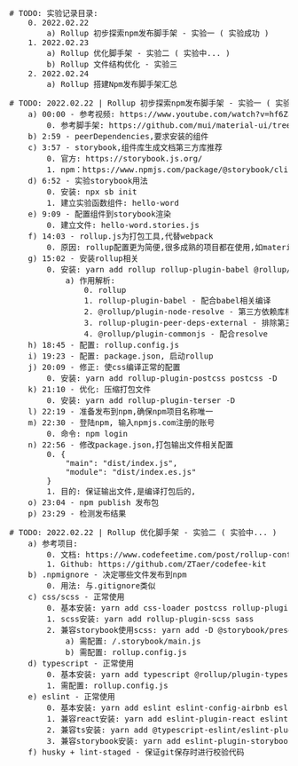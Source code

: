 <pre>
# TODO: 实验记录目录:
    0. 2022.02.22
        a) Rollup 初步探索npm发布脚手架 - 实验一 ( 实验成功 )
    1. 2022.02.23
        a) Rollup 优化脚手架 - 实验二 ( 实验中... )
        b) Rollup 文件结构优化 - 实验三 
    2. 2022.02.24
        a) Rollup 搭建Npm发布脚手架汇总
</pre>

<pre>
# TODO: 2022.02.22 | Rollup 初步探索npm发布脚手架 - 实验一 ( 实验成功 ) 
    a) 00:00 - 参考视频: https://www.youtube.com/watch?v=hf6Z8OZanec&list=PLfVTUjGXQIdWD0v5ZsieLpqf5qVfn2O1H&index=7&t=1132s
        0. 参考脚手架: https://github.com/mui/material-ui/tree/master/packages/mui-material
    b) 2:59 - peerDependencies,要求安装的组件
    c) 3:57 - storybook,组件库生成文档第三方库推荐
        0. 官方: https://storybook.js.org/
        1. npm：https://www.npmjs.com/package/@storybook/cli
    d) 6:52 - 实验storybook用法
        0. 安装: npx sb init
        1. 建立实验函数组件: hello-word
    e) 9:09 - 配置组件到storybook渲染
        0. 建立文件: hello-word.stories.js
    f) 14:03 - rollup.js为打包工具,代替webpack
        0. 原因: rollup配置更为简便,很多成熟的项目都在使用,如materil-ui
    g) 15:02 - 安装rollup相关
        0. 安装: yarn add rollup rollup-plugin-babel @rollup/plugin-node-resolve @rollup/plugin-commonjs rollup-plugin-peer-deps-external @babel/preset-react -D
            a) 作用解析:
                0. rollup
                1. rollup-plugin-babel - 配合babel相关编译
                2. @rollup/plugin-node-resolve - 第三方依赖库相关
                3. rollup-plugin-peer-deps-external - 排除第三方依赖库打包相关( 如react,react-dom,防止引入库使用时产生冲突 )
                4. @rollup/plugin-commonjs - 配合resolve
    h) 18:45 - 配置: rollup.config.js
    i) 19:23 - 配置: package.json, 启动rollup
    j) 20:09 - 修正: 使css编译正常的配置
        0. 安装: yarn add rollup-plugin-postcss postcss -D
    k) 21:10 - 优化: 压缩打包文件
        0. 安装: yarn add rollup-plugin-terser -D
    l) 22:19 - 准备发布到npm,确保npm项目名称唯一
    m) 22:30 - 登陆npm, 输入npmjs.com注册的账号
        0. 命令: npm login 
    n) 22:56 - 修改package.json,打包输出文件相关配置
        0. {
            "main": "dist/index.js",
            "module": "dist/index.es.js"
        }
        1. 目的: 保证输出文件,是编译打包后的, 
    o) 23:04 - npm publish 发布包
    p) 23:29 - 检测发布结果
</pre>

<pre>
# TODO: 2022.02.22 | Rollup 优化脚手架 - 实验二 ( 实验中... )
    a) 参考项目:
        0. 文档: https://www.codefeetime.com/post/rollup-config-for-react-component-library-with-typescript-scss/
        1. Github: https://github.com/ZTaer/codefee-kit
    b) .npmignore - 决定哪些文件发布到npm
        0. 用法: 与.gitignore类似
    c) css/scss - 正常使用
        0. 基本安装: yarn add css-loader postcss rollup-plugin-postcss -D
        1. scss安装: yarn add rollup-plugin-scss sass
        2. 兼容storybook使用scss: yarn add -D @storybook/preset-scss css-loader@5.2.6 sass sass-loader@10.1.1 style-loader@2.0.0
            a) 需配置: /.storybook/main.js
            b) 需配置: rollup.config.js
    d) typescript - 正常使用
        0. 基本安装: yarn add typescript @rollup/plugin-typescript @typescript-eslint/parser -D
        1. 需配置: rollup.config.js
    e) eslint - 正常使用
        0. 基本安装: yarn add eslint eslint-config-airbnb eslint-loader eslint-plugin-import eslint-plugin-jsx-a11y -D
        1. 兼容react安装: yarn add eslint-plugin-react eslint-plugin-react-hooks -D
        2. 兼容ts安装: yarn add @typescript-eslint/eslint-plugin eslint-config-airbnb-typescript eslint-import-resolver-typescript -D
        3. 兼容storybook安装: yarn add eslint-plugin-storybook -D
    f) husky + lint-staged - 保证git保存时进行校验代码
</pre>

<pre>

</pre>